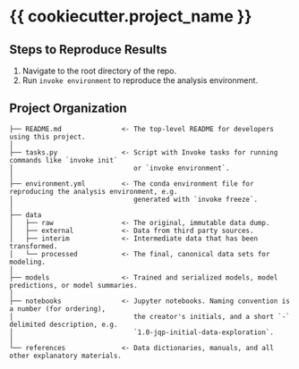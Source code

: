 
# {{ cookiecutter.project_name }}

## Steps to Reproduce Results

1. Navigate to the root directory of the repo.
2. Run `invoke environment` to reproduce the analysis environment.

## Project Organization

```
├── README.md               <- The top-level README for developers using this project.
│
├── tasks.py                <- Script with Invoke tasks for running commands like `invoke init` 
│                              or `invoke environment`.
│
├── environment.yml         <- The conda environment file for reproducing the analysis environment, e.g.
│                              generated with `invoke freeze`.
│
├── data
│   ├── raw                 <- The original, immutable data dump.
│   ├── external            <- Data from third party sources.
│   ├── interim             <- Intermediate data that has been transformed.
│   └── processed           <- The final, canonical data sets for modeling.
│
├── models                  <- Trained and serialized models, model predictions, or model summaries.  
│
├── notebooks               <- Jupyter notebooks. Naming convention is a number (for ordering),
│                              the creator's initials, and a short `-` delimited description, e.g.
│                              `1.0-jqp-initial-data-exploration`.   
│
└── references              <- Data dictionaries, manuals, and all other explanatory materials.   
```
